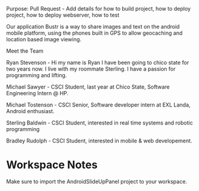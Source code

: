 Purpose:
Pull Request - Add details for how to build project, how to deploy project, how to deploy webserver, how to test

Our application Bustr is a way to share images and text on the android mobile
 platform, using the phones built in GPS to allow geocaching and location
 based image viewing.

Meet the Team

Ryan Stevenson - Hi my name is Ryan I have been going to chico state for two years now. I live with my roommate Sterling. I have a passion for programming and lifting. 

Michael Sawyer - CSCI Student, last year at Chico State, Software Engineering Intern @ HP.

Michael Tostenson - CSCI Senior, Software developer intern at EXL Landa, Android enthusiast.

Sterling Baldwin - CSCI Student, interested in real time systems and robotic programming

Bradley Rudolph - CSCI Student, interested in mobile & web developement. 

Workspace Notes
===============

Make sure to import the AndroidSlideUpPanel project to your workspace.
